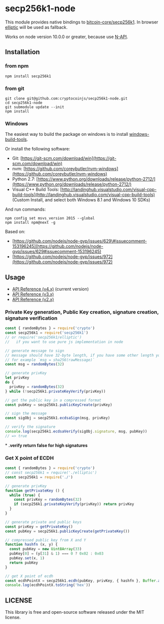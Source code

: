 # secp256k1-node

This module provides native bindings to [bitcoin-core/secp256k1](https://github.com/bitcoin-core/secp256k1). In browser [elliptic](https://github.com/indutny/elliptic) will be used as fallback.

Works on node version 10.0.0 or greater, because use [N-API](https://nodejs.org/api/n-api.html).

## Installation

### from npm

`npm install secp256k1`

### from git

```text
git clone git@github.com:cryptocoinjs/secp256k1-node.git
cd secp256k1-node
git submodule update --init
npm install
```

### Windows

The easiest way to build the package on windows is to install [windows-build-tools](https://github.com/felixrieseberg/windows-build-tools).

Or install the following software:

* Git: [https://git-scm.com/download/win](https://git-scm.com/download/win)
* nvm: [https://github.com/coreybutler/nvm-windows](https://github.com/coreybutler/nvm-windows)
* Python 2.7: [https://www.python.org/downloads/release/python-2712/](https://www.python.org/downloads/release/python-2712/)
* Visual C++ Build Tools: [http://landinghub.visualstudio.com/visual-cpp-build-tools](http://landinghub.visualstudio.com/visual-cpp-build-tools) \(Custom Install, and select both Windows 8.1 and Windows 10 SDKs\)

And run commands:

```text
npm config set msvs_version 2015 --global
npm install npm@next -g
```

Based on:

* [https://github.com/nodejs/node-gyp/issues/629\#issuecomment-153196245](https://github.com/nodejs/node-gyp/issues/629#issuecomment-153196245)
* [https://github.com/nodejs/node-gyp/issues/972](https://github.com/nodejs/node-gyp/issues/972)

## Usage

* [API Reference \(v4.x\)](api.md) \(current version\)
* [API Reference \(v3.x\)](https://github.com/cryptocoinjs/secp256k1-node/blob/v3.x/API.md)
* [API Reference \(v2.x\)](https://github.com/cryptocoinjs/secp256k1-node/blob/v2.x/API.md)

### Private Key generation, Public Key creation, signature creation, signature verification

```javascript
const { randomBytes } = require('crypto')
const secp256k1 = require('secp256k1')
// or require('secp256k1/elliptic')
//   if you want to use pure js implementation in node

// generate message to sign
// message should have 32-byte length, if you have some other length you can hash message
// for example `msg = sha256(rawMessage)`
const msg = randomBytes(32)

// generate privKey
let privKey
do {
  privKey = randomBytes(32)
} while (!secp256k1.privateKeyVerify(privKey))

// get the public key in a compressed format
const pubKey = secp256k1.publicKeyCreate(privKey)

// sign the message
const sigObj = secp256k1.ecdsaSign(msg, privKey)

// verify the signature
console.log(secp256k1.ecdsaVerify(sigObj.signature, msg, pubKey))
// => true
```

\* **.verify return false for high signatures**

### Get X point of ECDH

```javascript
const { randomBytes } = require('crypto')
// const secp256k1 = require('./elliptic')
const secp256k1 = require('./')

// generate privKey
function getPrivateKey () {
  while (true) {
    const privKey = randomBytes(32)
    if (secp256k1.privateKeyVerify(privKey)) return privKey
  }
}

// generate private and public keys
const privKey = getPrivateKey()
const pubKey = secp256k1.publicKeyCreate(getPrivateKey())

// compressed public key from X and Y
function hashfn (x, y) {
  const pubKey = new Uint8Array(33)
  pubKey[0] = (y[31] & 1) === 0 ? 0x02 : 0x03
  pubKey.set(x, 1)
  return pubKey
}

// get X point of ecdh
const ecdhPointX = secp256k1.ecdh(pubKey, privKey, { hashfn }, Buffer.alloc(33))
console.log(ecdhPointX.toString('hex'))
```

## LICENSE

This library is free and open-source software released under the MIT license.

